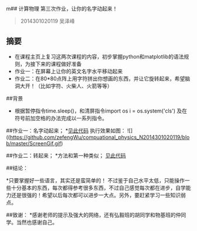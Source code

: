 m## 计算物理  第三次作业，让你的名字动起来！
>2014301020119 吴泽峰
## 摘要  

* 在课程主页上复习这两次课程的内容，初步掌握python和matplotlib的语法规则，为接下来的课程做好准备
* 作业一：在屏幕上让你的英文名字水平移动起来
* 作业二：在80*80点阵上用字符拼出你想画的东西，并让它旋转起来，希望脑洞大开！（比如字符、火柴人、火箭等等）

##背景

* 根据暂停指令time.sleep()，和清屏指令import os 
                                    i = os.system('cls')
   及在符号前加空格的办法完成以一系列指令。


##作业一：名字动起来；
*[见此代码](https://www.zybuluo.com/zefengWu/note/513101)
执行效果如图：
![] ((https://github.com/zefengWu/compuational_physics_N2014301020119/blob/master/ScreenGif.gif)


##作业二：转起来；
*方法和第一种类似；
 [见此代码](https://www.zybuluo.com/zefengWu/note/513093 )


##结论：

*只要掌握好一些语言，其实还是蛮简单的！ 不过鉴于自己水平太低，只能操作一些十分基本的东西，每次都得参考很多东西，不过自己感觉每次都在进步，自学能力还是很强的！希望以后每次都可以进步一大点。另外，要赶紧学习一些知识弱点。

##致谢：
*感谢老师的提示及强大的网络，还有弘毅班的胡同学和物基班的仲同学。当然也感谢自己。





